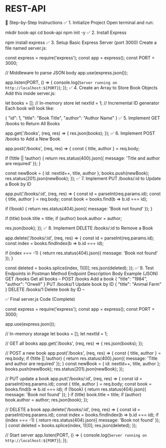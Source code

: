 # REST-API
🔧 Step-by-Step Instructions
✅ 1. Initialize Project
Open terminal and run:


mkdir book-api
cd book-api
npm init -y
✅ 2. Install Express

npm install express
✅ 3. Setup Basic Express Server (port 3000)
Create a file named server.js:


const express = require('express');
const app = express();
const PORT = 3000;

// Middleware to parse JSON body
app.use(express.json());

app.listen(PORT, () => {
  console.log(`Server running on http://localhost:${PORT}`);
});
✅ 4. Create an Array to Store Book Objects
Add this inside server.js:


let books = []; // In-memory store
let nextId = 1; // Incremental ID generator
Each book will look like:


{
  "id": 1,
  "title": "Book Title",
  "author": "Author Name"
}
✅ 5. Implement GET /books to Return All Books

app.get('/books', (req, res) => {
  res.json(books);
});
✅ 6. Implement POST /books to Add a New Book

app.post('/books', (req, res) => {
  const { title, author } = req.body;

  if (!title || !author) {
    return res.status(400).json({ message: 'Title and author are required' });
  }

  const newBook = { id: nextId++, title, author };
  books.push(newBook);
  res.status(201).json(newBook);
});
✅ 7. Implement PUT /books/:id to Update a Book by ID

app.put('/books/:id', (req, res) => {
  const id = parseInt(req.params.id);
  const { title, author } = req.body;
  const book = books.find(b => b.id === id);

  if (!book) {
    return res.status(404).json({ message: 'Book not found' });
  }

  if (title) book.title = title;
  if (author) book.author = author;

  res.json(book);
});
✅ 8. Implement DELETE /books/:id to Remove a Book

app.delete('/books/:id', (req, res) => {
  const id = parseInt(req.params.id);
  const index = books.findIndex(b => b.id === id);

  if (index === -1) {
    return res.status(404).json({ message: 'Book not found' });
  }

  const deleted = books.splice(index, 1)[0];
  res.json(deleted);
});
✅ 9. Test Endpoints in Postman
Method	Endpoint	Description	Body Example (JSON)
GET	/books	Get all books	–
POST	/books	Add a book	{ "title": "1984", "author": "Orwell" }
PUT	/books/1	Update book by ID	{ "title": "Animal Farm" }
DELETE	/books/1	Delete book by ID	–

✅ Final server.js Code (Complete)

const express = require('express');
const app = express();
const PORT = 3000;

app.use(express.json());

// In-memory storage
let books = [];
let nextId = 1;

// GET all books
app.get('/books', (req, res) => {
  res.json(books);
});

// POST a new book
app.post('/books', (req, res) => {
  const { title, author } = req.body;
  if (!title || !author) {
    return res.status(400).json({ message: 'Title and author are required' });
  }
  const newBook = { id: nextId++, title, author };
  books.push(newBook);
  res.status(201).json(newBook);
});

// PUT update a book
app.put('/books/:id', (req, res) => {
  const id = parseInt(req.params.id);
  const { title, author } = req.body;
  const book = books.find(b => b.id === id);
  if (!book) {
    return res.status(404).json({ message: 'Book not found' });
  }
  if (title) book.title = title;
  if (author) book.author = author;
  res.json(book);
});

// DELETE a book
app.delete('/books/:id', (req, res) => {
  const id = parseInt(req.params.id);
  const index = books.findIndex(b => b.id === id);
  if (index === -1) {
    return res.status(404).json({ message: 'Book not found' });
  }
  const deleted = books.splice(index, 1)[0];
  res.json(deleted);
});

// Start server
app.listen(PORT, () => {
  console.log(`Server running on http://localhost:${PORT}`);
});
